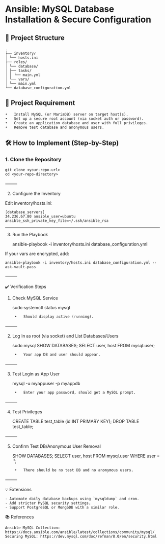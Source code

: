 # Ansible: MySQL Database Installation & Secure Configuration

## 📁 Project Structure

	.
	├── inventory/
	│ └── hosts.ini
	├── roles/
	│ └── database/
	│ ├── tasks/
	│ │ └── main.yml
	│ └── vars/
	│ └── main.yml
	└── database_configuration.yml

## 🚩 Project Requirement

    •	Install MySQL (or MariaDB) server on target host(s).
    •	Set up a secure root account (via socket auth or password).
    •	Create an application database and user with full privileges.
    •	Remove test database and anonymous users.

## 🛠️ How to Implement (Step-by-Step)

### 1. Clone the Repository


	git clone <your-repo-url>
	cd <your-repo-directory>



⸻

2. Configure the Inventory

Edit inventory/hosts.ini:

	[database_servers]
	34.236.67.80 ansible_user=ubuntu ansible_ssh_private_key_file=~/.ssh/ansible_rsa


_____

3. Run the Playbook

	ansible-playbook -i inventory/hosts.ini database_configuration.yml

If your vars are encrypted, add:

	ansible-playbook -i inventory/hosts.ini database_configuration.yml --ask-vault-pass



⸻

✔️ Verification Steps

1. Check MySQL Service

	sudo systemctl status mysql
	
		•	Should display active (running).

⸻

2. Log In as root (via socket) and List Databases/Users

	sudo mysql
	SHOW DATABASES;
	SELECT user, host FROM mysql.user;
	
		•	Your app DB and user should appear.

⸻

3. Test Login as App User

	mysql -u myappuser -p myappdb
	
		•	Enter your app password, should get a MySQL prompt.

⸻

4. Test Privileges

	CREATE TABLE test_table (id INT PRIMARY KEY);
	DROP TABLE test_table;



⸻

5. Confirm Test DB/Anonymous User Removal

	SHOW DATABASES;
	SELECT user, host FROM mysql.user WHERE user = '';
	
		•	There should be no test DB and no anonymous users.

⸻

💡 Extensions
	
	- Automate daily database backups using `mysqldump` and cron.
	- Add stricter MySQL security settings.
	- Support PostgreSQL or MongoDB with a similar role.

📚 References

	Ansible MySQL Collection: https://docs.ansible.com/ansible/latest/collections/community/mysql/
	Securing MySQL: https://dev.mysql.com/doc/refman/8.0/en/security.html

